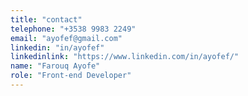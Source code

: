 ```yaml
---
title: "contact"
telephone: "+3538 9983 2249"
email: "ayofef@gmail.com"
linkedin: "in/ayofef"
linkedinlink: "https://www.linkedin.com/in/ayofef/"
name: "Farouq Ayofe"
role: "Front-end Developer"
---
```

